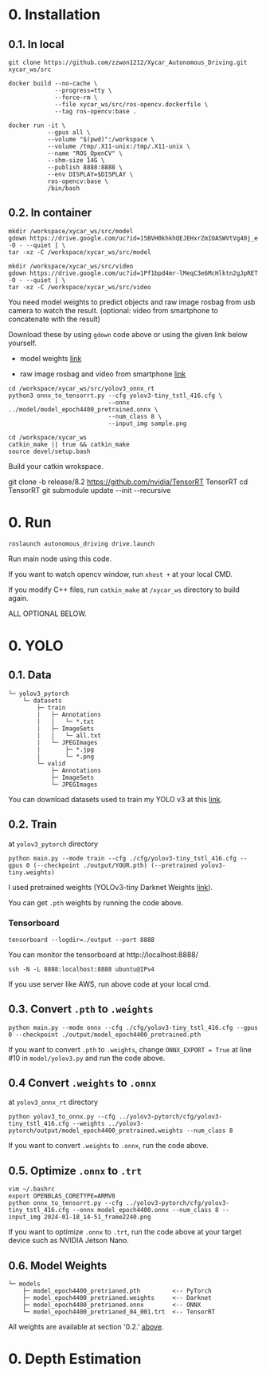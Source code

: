 
# 0. Installation
## 0.1. In local
```
git clone https://github.com/zzwon1212/Xycar_Autonomous_Driving.git xycar_ws/src

docker build --no-cache \
             --progress=tty \
             --force-rm \
             --file xycar_ws/src/ros-opencv.dockerfile \
             --tag ros-opencv:base .

docker run -it \
           --gpus all \
           --volume "$(pwd)":/workspace \
           --volume /tmp/.X11-unix:/tmp/.X11-unix \
           --name "ROS_OpenCV" \
           --shm-size 14G \
           --publish 8888:8888 \
           --env DISPLAY=$DISPLAY \
           ros-opencv:base \
           /bin/bash
```

## 0.2. In container
```
mkdir /workspace/xycar_ws/src/model
gdown https://drive.google.com/uc?id=15BVH0khkhQEJEHxrZmIOASWVtVg40j_e -O - --quiet | \
tar -xz -C /workspace/xycar_ws/src/model

mkdir /workspace/xycar_ws/src/video
gdown https://drive.google.com/uc?id=1Pf1bpd4mr-lMeqC3e6McHlktn2gJpRET -O - --quiet | \
tar -xz -C /workspace/xycar_ws/src/video
```
You need model weights to predict objects and raw image rosbag from usb camera to watch the result. (optional: video from smartphone to concatenate with the result)

Download these by using `gdown` code above or using the given link below yourself.

- model weights [link](https://drive.google.com/file/d/15BVH0khkhQEJEHxrZmIOASWVtVg40j_e/view?usp=drive_link)

- raw image rosbag and video from smartphone [link](https://drive.google.com/file/d/1Pf1bpd4mr-lMeqC3e6McHlktn2gJpRET/view?usp=drive_link)

```
cd /workspace/xycar_ws/src/yolov3_onnx_rt
python3 onnx_to_tensorrt.py --cfg yolov3-tiny_tstl_416.cfg \
                            --onnx ../model/model_epoch4400_pretrained.onnx \
                            --num_class 8 \
                            --input_img sample.png
```

```
cd /workspace/xycar_ws
catkin_make || true && catkin_make
source devel/setup.bash
```
Build your catkin wrokspace.


git clone -b release/8.2 https://github.com/nvidia/TensorRT TensorRT
cd TensorRT
git submodule update --init --recursive


# 0. Run
```
roslaunch autonomous_driving drive.launch
```
Run main node using this code.

If you want to watch opencv window, run `xhost +` at your local CMD.

If you modify C++ files, run `catkin_make` at `/xycar_ws` directory to build again.


ALL OPTIONAL BELOW.

# 0. YOLO
## 0.1. Data
```
└─ yolov3_pytorch
    └─ datasets
        ├─ train
        |   ├─ Annotations
        |   |   └─ *.txt
        |   ├─ ImageSets
        |   |   └─ all.txt
        |   └─ JPEGImages
        |       ├─ *.jpg
        |       └─ *.png
        └─ valid
            ├─ Annotations
            ├─ ImageSets
            └─ JPEGImages
```
You can download datasets used to train my YOLO v3 at this [link](https://drive.google.com/file/d/1uTCYlCCoMkP96kBGcJTR4m5HPh3DCBBc/view?usp=drive_link).

## 0.2. Train
at `yolov3_pytorch` directory
```
python main.py --mode train --cfg ./cfg/yolov3-tiny_tstl_416.cfg --gpus 0 (--checkpoint ./output/YOUR.pth) (--pretrained yolov3-tiny.weights)
```
I used pretrained weights (YOLOv3-tiny Darknet Weights [link](https://pjreddie.com/media/files/yolov3-tiny.weights)).

You can get `.pth` weights by running the code above.

### Tensorboard
```
tensorboard --logdir=./output --port 8888
```
You can monitor the tensorboard at http://localhost:8888/

```
ssh -N -L 8888:localhost:8888 ubuntu@IPv4
```
If you use server like AWS, run above code at your local cmd.

## 0.3. Convert `.pth` to `.weights`
```
python main.py --mode onnx --cfg ./cfg/yolov3-tiny_tstl_416.cfg --gpus 0 --checkpoint ./output/model_epoch4400_pretrained.pth
```
If you want to convert `.pth` to `.weights`, change `ONNX_EXPORT = True` at line #10 in `model/yolov3.py` and run the code above.


## 0.4 Convert `.weights` to `.onnx`
at `yolov3_onnx_rt` directory

```
python yolov3_to_onnx.py --cfg ../yolov3-pytorch/cfg/yolov3-tiny_tstl_416.cfg --weights ../yolov3-pytorch/output/model_epoch4400_pretrained.weights --num_class 8
```
If you want to convert `.weights` to `.onnx`, run the code above.

## 0.5. Optimize `.onnx` to `.trt`
```
vim ~/.bashrc
export OPENBLAS_CORETYPE=ARMV8
python onnx_to_tensorrt.py --cfg ../yolov3-pytorch/cfg/yolov3-tiny_tstl_416.cfg --onnx model_epoch4400.onnx --num_class 8 --input_img 2024-01-18_14-51_frame2240.png
```
If you want to optimize `.onnx` to `.trt`, run the code above at your target device such as NVIDIA Jetson Nano.

## 0.6. Model Weights
```
└─ models
    ├─ model_epoch4400_pretrianed.pth         <-- PyTorch
    ├─ model_epoch4400_pretrianed.weights     <-- Darknet
    ├─ model_epoch4400_pretrianed.onnx        <-- ONNX
    └─ model_epoch4400_pretrianed_04_001.trt  <-- TensorRT
```
All weights are available at section '0.2.' [above](#0.2.-in-container).



# 0. Depth Estimation
